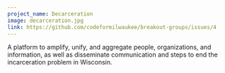 ```yaml
---
project_name: Decarceration
image: decarceration.jpg
link: https://github.com/codeformilwaukee/breakout-groups/issues/4
---
```


A platform to amplify, unify, and aggregate people, organizations, and information, as well as disseminate communication and steps to end the incarceration problem in Wisconsin.
